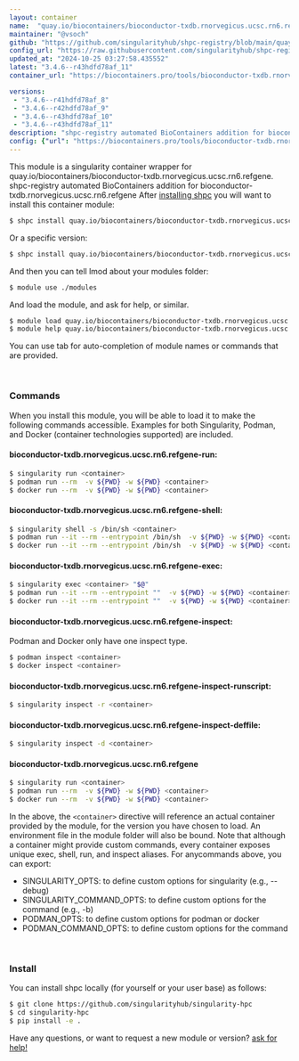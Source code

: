 ```yaml
---
layout: container
name:  "quay.io/biocontainers/bioconductor-txdb.rnorvegicus.ucsc.rn6.refgene"
maintainer: "@vsoch"
github: "https://github.com/singularityhub/shpc-registry/blob/main/quay.io/biocontainers/bioconductor-txdb.rnorvegicus.ucsc.rn6.refgene/container.yaml"
config_url: "https://raw.githubusercontent.com/singularityhub/shpc-registry/main/quay.io/biocontainers/bioconductor-txdb.rnorvegicus.ucsc.rn6.refgene/container.yaml"
updated_at: "2024-10-25 03:27:58.435552"
latest: "3.4.6--r43hdfd78af_11"
container_url: "https://biocontainers.pro/tools/bioconductor-txdb.rnorvegicus.ucsc.rn6.refgene"

versions:
 - "3.4.6--r41hdfd78af_8"
 - "3.4.6--r42hdfd78af_9"
 - "3.4.6--r43hdfd78af_10"
 - "3.4.6--r43hdfd78af_11"
description: "shpc-registry automated BioContainers addition for bioconductor-txdb.rnorvegicus.ucsc.rn6.refgene"
config: {"url": "https://biocontainers.pro/tools/bioconductor-txdb.rnorvegicus.ucsc.rn6.refgene", "maintainer": "@vsoch", "description": "shpc-registry automated BioContainers addition for bioconductor-txdb.rnorvegicus.ucsc.rn6.refgene", "latest": {"3.4.6--r43hdfd78af_11": "sha256:3830cfe46b8591dba2056e74f5c0f3a1b44df6d4b7fa363742277e7a477148c3"}, "tags": {"3.4.6--r41hdfd78af_8": "sha256:54a045a5a2b8dc001f5713c361b890c9ee6d8c93b58a4c22f3b3710b5c81ce39", "3.4.6--r42hdfd78af_9": "sha256:207638b5bc382881b11b12c5fdd2fe5e60d7ec8d43c4e74923f167a84c753e0b", "3.4.6--r43hdfd78af_10": "sha256:8f227bb7a05e933787951cb88a932f2ba16450513eba508bd98ca31a51b11c2b", "3.4.6--r43hdfd78af_11": "sha256:3830cfe46b8591dba2056e74f5c0f3a1b44df6d4b7fa363742277e7a477148c3"}, "docker": "quay.io/biocontainers/bioconductor-txdb.rnorvegicus.ucsc.rn6.refgene"}
---
```


This module is a singularity container wrapper for quay.io/biocontainers/bioconductor-txdb.rnorvegicus.ucsc.rn6.refgene.
shpc-registry automated BioContainers addition for bioconductor-txdb.rnorvegicus.ucsc.rn6.refgene
After [installing shpc](#install) you will want to install this container module:


```bash
$ shpc install quay.io/biocontainers/bioconductor-txdb.rnorvegicus.ucsc.rn6.refgene
```

Or a specific version:

```bash
$ shpc install quay.io/biocontainers/bioconductor-txdb.rnorvegicus.ucsc.rn6.refgene:3.4.6--r43hdfd78af_11
```

And then you can tell lmod about your modules folder:

```bash
$ module use ./modules
```

And load the module, and ask for help, or similar.

```bash
$ module load quay.io/biocontainers/bioconductor-txdb.rnorvegicus.ucsc.rn6.refgene/3.4.6--r43hdfd78af_11
$ module help quay.io/biocontainers/bioconductor-txdb.rnorvegicus.ucsc.rn6.refgene/3.4.6--r43hdfd78af_11
```

You can use tab for auto-completion of module names or commands that are provided.

<br>

### Commands

When you install this module, you will be able to load it to make the following commands accessible.
Examples for both Singularity, Podman, and Docker (container technologies supported) are included.

#### bioconductor-txdb.rnorvegicus.ucsc.rn6.refgene-run:

```bash
$ singularity run <container>
$ podman run --rm  -v ${PWD} -w ${PWD} <container>
$ docker run --rm  -v ${PWD} -w ${PWD} <container>
```

#### bioconductor-txdb.rnorvegicus.ucsc.rn6.refgene-shell:

```bash
$ singularity shell -s /bin/sh <container>
$ podman run --it --rm --entrypoint /bin/sh  -v ${PWD} -w ${PWD} <container>
$ docker run --it --rm --entrypoint /bin/sh  -v ${PWD} -w ${PWD} <container>
```

#### bioconductor-txdb.rnorvegicus.ucsc.rn6.refgene-exec:

```bash
$ singularity exec <container> "$@"
$ podman run --it --rm --entrypoint ""  -v ${PWD} -w ${PWD} <container> "$@"
$ docker run --it --rm --entrypoint ""  -v ${PWD} -w ${PWD} <container> "$@"
```

#### bioconductor-txdb.rnorvegicus.ucsc.rn6.refgene-inspect:

Podman and Docker only have one inspect type.

```bash
$ podman inspect <container>
$ docker inspect <container>
```

#### bioconductor-txdb.rnorvegicus.ucsc.rn6.refgene-inspect-runscript:

```bash
$ singularity inspect -r <container>
```

#### bioconductor-txdb.rnorvegicus.ucsc.rn6.refgene-inspect-deffile:

```bash
$ singularity inspect -d <container>
```



#### bioconductor-txdb.rnorvegicus.ucsc.rn6.refgene

```bash
$ singularity run <container>
$ podman run --rm  -v ${PWD} -w ${PWD} <container>
$ docker run --rm  -v ${PWD} -w ${PWD} <container>
```


In the above, the `<container>` directive will reference an actual container provided
by the module, for the version you have chosen to load. An environment file in the
module folder will also be bound. Note that although a container
might provide custom commands, every container exposes unique exec, shell, run, and
inspect aliases. For anycommands above, you can export:

 - SINGULARITY_OPTS: to define custom options for singularity (e.g., --debug)
 - SINGULARITY_COMMAND_OPTS: to define custom options for the command (e.g., -b)
 - PODMAN_OPTS: to define custom options for podman or docker
 - PODMAN_COMMAND_OPTS: to define custom options for the command

<br>

### Install

You can install shpc locally (for yourself or your user base) as follows:

```bash
$ git clone https://github.com/singularityhub/singularity-hpc
$ cd singularity-hpc
$ pip install -e .
```

Have any questions, or want to request a new module or version? [ask for help!](https://github.com/singularityhub/singularity-hpc/issues)